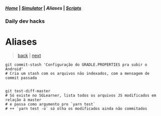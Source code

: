 #### *[Home](../hacks.md#daily-dev-hacks)* | *[Simulator](../simulator/01.md#daily-dev-hacks)* | _Aliases_ | *[Scripts](../scripts/01.md#daily-dev-hacks)*
### Daily dev hacks
# Aliases
> [back](../simulator/03.md#daily-dev-hacks) | [next](02.md#daily-dev-hacks)
```shell
git commit-stash 'Configuração do GRADLE.PROPERTIES pra subir o Android'
# Cria um stash com os arquivos não indexados, com a mensagem de commit passada


git test-diff-master
# Só existe no SGLearner, lista todos os arquivos JS modificados em relação à master
# e passa como argumento pro `yarn test`
# ++ `yarn test -o` só olha os modificados ainda não commitados

```
